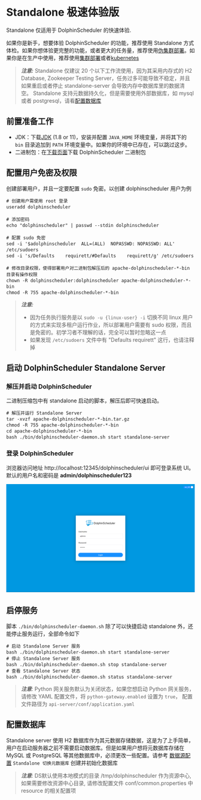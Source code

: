 # Standalone 极速体验版

Standalone 仅适用于 DolphinScheduler 的快速体验.

如果你是新手，想要体验 DolphinScheduler 的功能，推荐使用 Standalone 方式体检。如果你想体验更完整的功能，或者更大的任务量，推荐使用[伪集群部署](pseudo-cluster.md)。如果你是在生产中使用，推荐使用[集群部署](cluster.md)或者[kubernetes](kubernetes.md)

> **_注意:_** Standalone 仅建议 20 个以下工作流使用，因为其采用内存式的 H2 Database, Zookeeper Testing Server，任务过多可能导致不稳定，并且如果重启或者停止 standalone-server 会导致内存中数据库里的数据清空。
> Standalone 支持元数据持久化，但是需要使用外部数据库，如 mysql 或者 postgresql，请看[配置数据库](#配置数据库)

## 前置准备工作

- JDK：下载[JDK][jdk] (1.8 or 11)，安装并配置 `JAVA_HOME` 环境变量，并将其下的 `bin` 目录追加到 `PATH` 环境变量中。如果你的环境中已存在，可以跳过这步。
- 二进制包：在[下载页面](https://dolphinscheduler.apache.org/en-us/download/<version>)下载 DolphinScheduler 二进制包  <!-- markdown-link-check-disable-line -->

## 配置用户免密及权限

创建部署用户，并且一定要配置 `sudo` 免密。以创建 dolphinscheduler 用户为例

```shell
# 创建用户需使用 root 登录
useradd dolphinscheduler

# 添加密码
echo "dolphinscheduler" | passwd --stdin dolphinscheduler

# 配置 sudo 免密
sed -i '$adolphinscheduler  ALL=(ALL)  NOPASSWD: NOPASSWD: ALL' /etc/sudoers
sed -i 's/Defaults    requirett/#Defaults    requirett/g' /etc/sudoers

# 修改目录权限，使得部署用户对二进制包解压后的 apache-dolphinscheduler-*-bin 目录有操作权限
chown -R dolphinscheduler:dolphinscheduler apache-dolphinscheduler-*-bin
chmod -R 755 apache-dolphinscheduler-*-bin
```

> **_注意:_**
>
> - 因为任务执行服务是以 `sudo -u {linux-user} -i` 切换不同 linux 用户的方式来实现多租户运行作业，所以部署用户需要有 sudo 权限，而且是免密的。初学习者不理解的话，完全可以暂时忽略这一点
> - 如果发现 `/etc/sudoers` 文件中有 "Defaults requirett" 这行，也请注释掉

## 启动 DolphinScheduler Standalone Server

### 解压并启动 DolphinScheduler

二进制压缩包中有 standalone 启动的脚本，解压后即可快速启动。

```shell
# 解压并运行 Standalone Server
tar -xvzf apache-dolphinscheduler-*-bin.tar.gz
chmod -R 755 apache-dolphinscheduler-*-bin
cd apache-dolphinscheduler-*-bin
bash ./bin/dolphinscheduler-daemon.sh start standalone-server
```

### 登录 DolphinScheduler

浏览器访问地址 http://localhost:12345/dolphinscheduler/ui 即可登录系统 UI。默认的用户名和密码是 **admin/dolphinscheduler123**

![登录页面](../../../../img/new_ui/dev/quick-start/login.png)

## 启停服务

脚本 `./bin/dolphinscheduler-daemon.sh` 除了可以快捷启动 standalone 外，还能停止服务运行，全部命令如下

```shell
# 启动 Standalone Server 服务
bash ./bin/dolphinscheduler-daemon.sh start standalone-server
# 停止 Standalone Server 服务
bash ./bin/dolphinscheduler-daemon.sh stop standalone-server
# 查看 Standalone Server 状态
bash ./bin/dolphinscheduler-daemon.sh status standalone-server
```

> **_注意_**: Python 网关服务默认为关闭状态，如果您想启动 Python 网关服务，
> 请修改 YAML 配置文件，将 `python-gateway.enabled` 设置为 `true`，
> 配置文件路径为 `api-server/conf/application.yaml`

[jdk]: https://www.oracle.com/technetwork/java/javase/downloads/index.html

## 配置数据库

Standalone server 使用 H2 数据库作为其元数据存储数据，这是为了上手简单，用户在启动服务器之前不需要启动数据库。但是如果用户想将元数据库存储在
MySQL 或 PostgreSQL 等其他数据库中，必须更改一些配置。请参考 [数据源配置](../howto/datasource-setting.md) `Standalone 切换元数据库` 创建并初始化数据库

> **_注意_**: DS默认使用本地模式的目录 /tmp/dolphinscheduler 作为资源中心, 如果需要修改资源中心目录, 请修改配置文件 conf/common.properties 中 resource 的相关配置项

